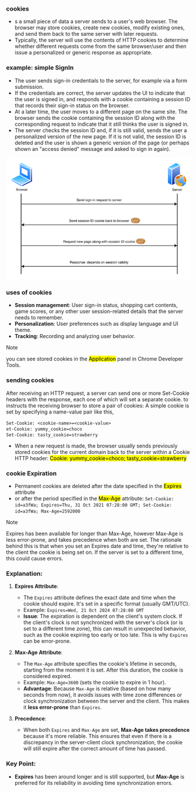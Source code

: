 ### cookies
- s a small piece of data a server sends to a user's web browser. The browser may store cookies, create new cookies, modify existing ones, and send them back to the same server with later requests.
- Typically, the server will use the contents of HTTP cookies to determine whether different requests come from the same browser/user and then issue a personalized or generic response as appropriate.

### example: simple SignIn
- The user sends sign-in credentials to the server, for example via a form submission.
- If the credentials are correct, the server updates the UI to indicate that the user is signed in, and responds with a cookie containing a session ID that records their sign-in status on the browser.
- At a later time, the user moves to a different page on the same site. The browser sends the cookie containing the session ID along with the corresponding request to indicate that it still thinks the user is signed in.
- The server checks the session ID and, if it is still valid, sends the user a personalized version of the new page. If it is not valid, the session ID is deleted and the user is shown a generic version of the page (or perhaps shown an "access denied" message and asked to sign in again).

![](./imgs/cookie-basic-example.png)

### uses of cookies
- **Session management**: User sign-in status, shopping cart contents, game scores, or any other user session-related details that the server needs to remember.
- **Personalization**: User preferences such as display language and UI theme.
- **Tracking**: Recording and analyzing user behavior.

> [!NOTE]
> you can see stored cookies in the <mark>Application</mark> panel in Chrome Developer Tools.

### sending cookies
After receiving an HTTP request, a server can send one or more Set-Cookie headers with the response, each one of which will set a separate cookie. to instructs the receiving browser to store a pair of cookies: A simple cookie is set by specifying a name-value pair like this, 
```
Set-Cookie: <cookie-name>=<cookie-value>
et-Cookie: yummy_cookie=choco
Set-Cookie: tasty_cookie=strawberry
```

- When a new request is made, the browser usually sends previously stored cookies for the current domain back to the server within a Cookie HTTP header:
<mark>Cookie: yummy_cookie=choco; tasty_cookie=strawberry</mark>

### cookie Expiration
- Permanent cookies are deleted after the date specified in the <mark>Expires</mark> attribute
- or after the period specified in the <mark>Max-Age</mark> attribute:
``
Set-Cookie: id=a3fWa; Expires=Thu, 31 Oct 2021 07:28:00 GMT;
Set-Cookie: id=a3fWa; Max-Age=2592000
``

> [!NOTE]
> Expires has been available for longer than Max-Age, however Max-Age is less error-prone, and takes precedence when both are set. The rationale behind this is that when you set an Expires date and time, they're relative to the client the cookie is being set on. If the server is set to a different time, this could cause errors.

### Explanation:

1. **Expires Attribute**: 
   - The `Expires` attribute defines the exact date and time when the cookie should expire. It's set in a specific format (usually GMT/UTC).
   - Example: `Expires=Wed, 21 Oct 2024 07:28:00 GMT`
   - **Issue**: The expiration is dependent on the client's system clock. If the client's clock is not synchronized with the server's clock (or is set to a different time zone), this can result in unexpected behavior, such as the cookie expiring too early or too late. This is why `Expires` can be error-prone.

2. **Max-Age Attribute**: 
   - The `Max-Age` attribute specifies the cookie's lifetime in seconds, starting from the moment it is set. After this duration, the cookie is considered expired.
   - Example: `Max-Age=3600` (sets the cookie to expire in 1 hour).
   - **Advantage**: Because `Max-Age` is relative (based on how many seconds from now), it avoids issues with time zone differences or clock synchronization between the server and the client. This makes it **less error-prone** than `Expires`.

3. **Precedence**:
   - When both `Expires` and `Max-Age` are set, **Max-Age takes precedence** because it's more reliable. This ensures that even if there is a discrepancy in the server-client clock synchronization, the cookie will still expire after the correct amount of time has passed.

### Key Point:
- **Expires** has been around longer and is still supported, but **Max-Age** is preferred for its reliability in avoiding time synchronization errors.